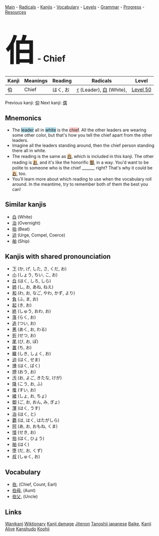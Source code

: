 <style> bigfont {font-size: 100px}</style>
[Main](../README.md) -
[Radicals](../radicals.md) -
[Kanjis](../kanjis.md) -
[Vocabulary](../vocabulary.md) -
[Levels](../levels.md) -
[Grammar](../grammar.md) - 
[Progress](../progress.md) -
[Resources](../resources.md)
# <bigfont> 伯</bigfont> - Chief 

| Kanji | Meanings | Reading | Radicals | Level |
| --- | --- | --- | --- | --- |
| 伯 | Chief | はく, お | [ｲ](../radicals/ｲ.md) (Leader), [白](../radicals/白.md) (White),  | [Level 50](../levels/wk_level50.md) |

Previous kanji: [仰](仰.md) Next kanji: [偶](偶.md) 

## Mnemonics
 * The <span style="background-color:#ADD8E6"> leader</span> all in <span style="background-color:#ADD8E6"> white</span> is the <span style="background-color:#ffcccb"> chief</span>. All the other leaders are wearing some other color, but that's how you tell the chief apart from the other leaders.
* Imagine all the leaders standing around, then the chief person standing there all in white.
* The reading is the same as <span style="background-color:#fed8b1"> [白](https://jisho.org/search/白)</span>, which is included in this kanji. The other reading is <span style="background-color:#fed8b1"> [お](https://jisho.org/search/お)</span>, and it's like the honorific <span style="background-color:#fed8b1"> [御](https://jisho.org/search/御)</span>, in a way. You'd want to be polite to someone who is the chief ______, right? That's why it could be <span style="background-color:#fed8b1"> [お](https://jisho.org/search/お)</span>, too.
* You'll learn more about which reading to use when the vocabulary roll around. In the meantime, try to remember both of them the best you can!


## Similar kanjis
 * [白](白.md) (White)
* [泊](泊.md) (Overnight)
* [拍](拍.md) (Beat)
* [迫](迫.md) (Urge, Compel, Coerce)
* [舶](舶.md) (Ship)



## Kanjis with shared pronounciation
 * [下](下.md) (か, げ, した, さ, くだ, お)
* [小](小.md) (しょう, ちい, こ, お)
* [白](白.md) (はく, しろ, しら)
* [姉](姉.md) (し, お, あね, ねえ)
* [和](和.md) (わ, お, なご, やわ, かず, より)
* [負](負.md) (ふ, ま, お)
* [起](起.md) (き, お)
* [終](終.md) (しゅう, おわ, お)
* [落](落.md) (らく, お)
* [追](追.md) (つい, お)
* [悪](悪.md) (あく, お, わる)
* [折](折.md) (せつ, お)
* [尾](尾.md) (び, お, ぽ)
* [置](置.md) (ち, お)
* [織](織.md) (しき, しょく, お)
* [迫](迫.md) (はく, せま)
* [博](博.md) (はく, ばく)
* [押](押.md) (おう, お)
* [汚](汚.md) (お, よご, きたな, けが)
* [降](降.md) (こう, お, ふ)
* [推](推.md) (すい, お)
* [緒](緒.md) (しょ, お, ちょ)
* [御](御.md) (ご, お, おん, み, ぎょ)
* [薄](薄.md) (はく, うす)
* [泊](泊.md) (はく, と)
* [覇](覇.md) (は, はく, はたがしら)
* [阿](阿.md) (あ, お, おもね, くま)
* [惜](惜.md) (せき, お)
* [拍](拍.md) (はく, ひょう)
* [舶](舶.md) (はく)
* [堕](堕.md) (だ, お, くず)
* [叔](叔.md) (しゅく, お)



## Vocabulary
 * [伯](../vocabulary/伯.md), (Chief, Count, Earl)
* [伯母](../vocabulary/伯.md), (Aunt)
* [伯父](../vocabulary/伯.md), (Uncle)




## Links 


[Wanikani](https://www.wanikani.com/kanji/伯)
[Wiktionary](https://en.wiktionary.org/wiki/伯)
[Kanji damage](http://www.kanjidamage.com/kanji/search?utf8=✓&q=伯)
[Jitenon](https://jitenon.com/kanji/伯)
[Tanoshii japanese](https://www.tanoshiijapanese.com/dictionary/kanji.cfm?k=伯)
[Baike](https://baike.baidu.com/item/伯),
[Kanji Alive](https://app.kanjialive.com/伯)
[Kanshudo](https://www.kanshudo.com/searchmn?q=伯)
[Koohii](https://kanji.koohii.com/study/kanji/伯)
